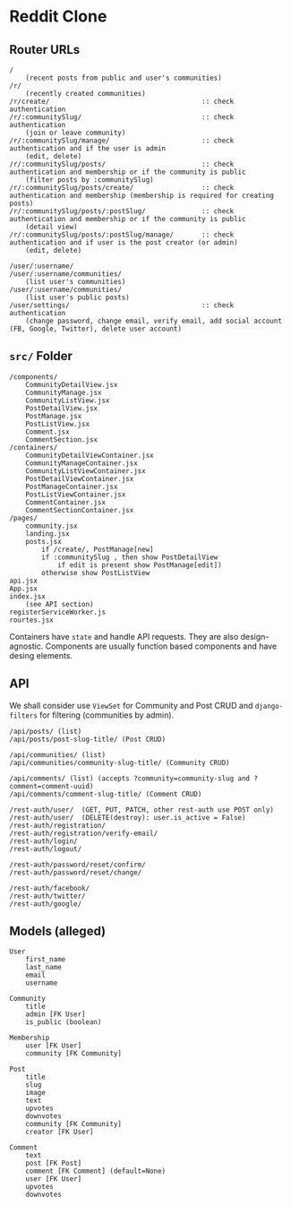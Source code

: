 # Reddit Clone

## Router URLs

    /
        (recent posts from public and user's communities)
    /r/
        (recently created communities)
    /r/create/                                      :: check authentication
    /r/:communitySlug/                              :: check authentication
        (join or leave community)
    /r/:communitySlug/manage/                       :: check authentication and if the user is admin
        (edit, delete)
    /r/:communitySlug/posts/                        :: check authentication and membership or if the community is public
        (filter posts by :communitySlug)
    /r/:communitySlug/posts/create/                 :: check authentication and membership (membership is required for creating posts)
    /r/:communitySlug/posts/:postSlug/              :: check authentication and membership or if the community is public
        (detail view)
    /r/:communitySlug/posts/:postSlug/manage/       :: check authentication and if user is the post creator (or admin)
        (edit, delete)

    /user/:username/
    /user/:username/communities/
        (list user's communities)
    /user/:username/communities/
        (list user's public posts)
    /user/settings/                                 :: check authentication
        (change password, change email, verify email, add social account (FB, Google, Twitter), delete user account)


## `src/` Folder

    /components/
        CommunityDetailView.jsx
        CommunityManage.jsx
        CommunityListView.jsx
        PostDetailView.jsx
        PostManage.jsx
        PostListView.jsx
        Comment.jsx
        CommentSection.jsx
    /containers/
        CommunityDetailViewContainer.jsx
        CommunityManageContainer.jsx
        CommunityListViewContainer.jsx
        PostDetailViewContainer.jsx
        PostManageContainer.jsx
        PostListViewContainer.jsx
        CommentContainer.jsx
        CommentSectionContainer.jsx
    /pages/
        community.jsx
        landing.jsx
        posts.jsx 
            if /create/, PostManage[new] 
            if :communitySlug , then show PostDetailView
                if edit is present show PostManage[edit])
            otherwise show PostListView
    api.jsx
    App.jsx
    index.jsx
        (see API section)
    registerServiceWorker.js
    rourtes.jsx

Containers have `state` and handle API requests. They are also design-agnostic. Components are usually function based components and have desing elements.

## API

We shall consider use `ViewSet` for Community and Post CRUD and `django-filters` for filtering (communities by admin).

    /api/posts/ (list)
    /api/posts/post-slug-title/ (Post CRUD)
    
    /api/communities/ (list)
    /api/communities/community-slug-title/ (Community CRUD)
    
    /api/comments/ (list) (accepts ?community=community-slug and ?comment=comment-uuid)
    /api/comments/comment-slug-title/ (Comment CRUD)
    
    /rest-auth/user/  (GET, PUT, PATCH, other rest-auth use POST only)
    /rest-auth/user/  (DELETE(destroy): user.is_active = False)
    /rest-auth/registration/
    /rest-auth/registration/verify-email/
    /rest-auth/login/
    /rest-auth/logout/
    
    /rest-auth/password/reset/confirm/
    /rest-auth/password/reset/change/
    
    /rest-auth/facebook/
    /rest-auth/twitter/
    /rest-auth/google/

## Models (alleged)


    User
        first_name
        last_name
        email
        username
    
    Community
        title
        admin [FK User]
        is_public (boolean)
    
    Membership
        user [FK User]
        community [FK Community]
    
    Post
        title
        slug
        image
        text
        upvotes
        downvotes
        community [FK Community]
        creator [FK User]
    
    Comment
        text
        post [FK Post]
        comment [FK Comment] (default=None)
        user [FK User]
        upvotes
        downvotes
